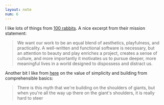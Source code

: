 ```yaml
---
layout: note
num: 6
---
```


I like lots of things from [100 rabbits](https://100r.co/). A nice excerpt from their mission statement: 

> We want our work to be an equal blend of aesthetics, playfulness, and practicality. A well-written and functional software is necessary, but an attention to beauty and play enriches a project, creates a sense of culture, and more importantly it motivates us to pursue deeper, more meaningful lives in a world designed to dispossess and distract us.

Another bit I like from [here](https://100r.co/site/computing_and_sustainability.html) on the value of simplicity and building from comprehensible basics: 

> There is this myth that we're building on the shoulders of giants, but when you're all the way up there on the giant's shoulders, it is really hard to steer


